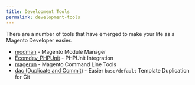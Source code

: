 ```yaml
---
title: Development Tools
permalink: development-tools
---
```


There are a number of tools that have emerged to make your life as a Magento Developer easier.

* [modman](https://github.com/colinmollenhour/modman) - Magento Module Manager
* [Ecomdev_PHPUnit](https://github.com/IvanChepurnyi/EcomDev_PHPUnit) - PHPUnit Integration
* [magerun](https://github.com/netz98/n98-magerun) - Magento Command Line Tools
* [dac (Duplicate and Commit)](https://github.com/shawesome/dac) - Easier `base/default` Template Duplication for Git